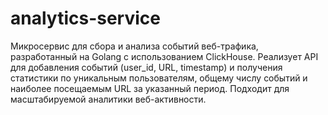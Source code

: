 # analytics-service
Микросервис для сбора и анализа событий веб-трафика, разработанный на Golang с использованием ClickHouse. Реализует API для добавления событий (user_id, URL, timestamp) и получения статистики по уникальным пользователям, общему числу событий и наиболее посещаемым URL за указанный период. Подходит для масштабируемой аналитики веб-активности.
